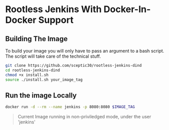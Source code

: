# Rootless Jenkins With Docker-In-Docker Support

## Building The Image
To build your image you will only have to pass an argument to a bash script. The script will take care of the technical stuff.
```sh
git clone https://github.com/sceptic30/rootless-jenkins-dind
cd rootless-jenkins-dind
chmod +x install.sh
source ./install.sh your_image_tag
```
## Run the image Locally
```sh
docker run -d --rm --name jenkins -p 8080:8080 $IMAGE_TAG
```
> Current Image running in non-priviledged mode, under the user 'jenkins'